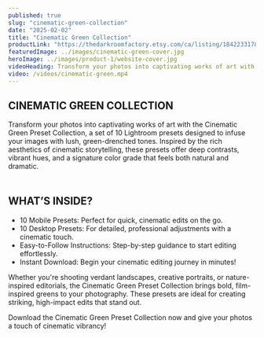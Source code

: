 ```yaml
---
published: true
slug: "cinematic-green-collection"
date: "2025-02-02"
title: "Cinematic Green Collection"
productLink: "https://thedarkroomfactory.etsy.com/ca/listing/1842233178/10-lightroom-presets-cinematic-green"
featuredImage: ../images/cinematic-green-cover.jpg
heroImage: ../images/product-1/website-cover.jpg
videoHeading: Transform your photos into captivating works of art with the Cinematic Green Preset Collection
video: /videos/cinematic-green.mp4
---
```

## CINEMATIC GREEN COLLECTION

Transform your photos into captivating works of art with the Cinematic Green Preset Collection, a set of 10 Lightroom presets designed to infuse your images with lush, green-drenched tones. Inspired by the rich aesthetics of cinematic storytelling, these presets offer deep contrasts, vibrant hues, and a signature color grade that feels both natural and dramatic.
<div style="margin-top: 50px;"></div>

## WHAT’S INSIDE?
- 10 Mobile Presets: Perfect for quick, cinematic edits on the go.
- 10 Desktop Presets: For detailed, professional adjustments with a cinematic touch.
- Easy-to-Follow Instructions: Step-by-step guidance to start editing effortlessly.
- Instant Download: Begin your cinematic editing journey in minutes!

Whether you're shooting verdant landscapes, creative portraits, or nature-inspired editorials, the Cinematic Green Preset Collection brings bold, film-inspired greens to your photography. These presets are ideal for creating striking, high-impact edits that stand out.

Download the Cinematic Green Preset Collection now and give your photos a touch of cinematic vibrancy!